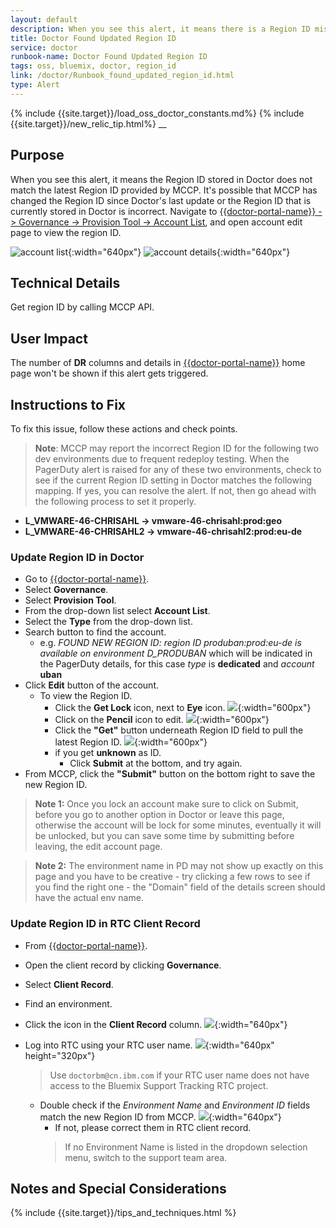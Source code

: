 ```yaml
---
layout: default
description: When you see this alert, it means there is a Region ID mismatch in Doctor
title: Doctor Found Updated Region ID
service: doctor
runbook-name: Doctor Found Updated Region ID
tags: oss, bluemix, doctor, region_id
link: /doctor/Runbook_found_updated_region_id.html
type: Alert
---
```

{% include {{site.target}}/load_oss_doctor_constants.md%}
{% include {{site.target}}/new_relic_tip.html%}
__

## Purpose

When you see this alert, it means the Region ID stored in Doctor does not match the latest Region ID provided by MCCP. It's possible that MCCP has changed the Region ID since Doctor's last update or the Region ID that is currently stored in Doctor is incorrect. Navigate to [{{doctor-portal-name}} -> Governance -> Provision Tool -> Account List]({{doctor-portal-link}}/#/provision_tool), and open account edit page to view the region ID.

![account list]({{site.baseurl}}/docs/runbooks/doctor/images/doctor/provision_tool/account_list.png){:width="640px"}
![account details]({{site.baseurl}}/docs/runbooks/doctor/images/doctor/provision_tool/account_dtls.png){:width="640px"}


## Technical Details

Get region ID by calling MCCP API.

## User Impact

The number of **DR** columns and details in [{{doctor-portal-name}}]({{doctor-portal-link}}/#/datacenter)  home page won't be shown if this alert gets triggered.

## Instructions to Fix

To fix this issue, follow these actions and check points.

> **Note**: MCCP may report the incorrect Region ID for the following two dev environments due to frequent redeploy testing. When the PagerDuty alert is raised for any of these two environments, check to see if the current Region ID setting in Doctor matches the following mapping. If yes, you can resolve the alert. If not, then go ahead with the following process to set it properly.
- **L_VMWARE-46-CHRISAHL -> vmware-46-chrisahl:prod:geo**
- **L_VMWARE-46-CHRISAHL2 -> vmware-46-chrisahl2:prod:eu-de**

### Update Region ID in Doctor

  * Go to [{{doctor-portal-name}}]({{doctor-portal-link}}).
  * Select **Governance**.
  * Select **Provision Tool**.
  * From the drop-down list select **Account List**.
  * Select the **Type** from the drop-down list.
  * Search button to find the account.
    - e.g. _FOUND NEW REGION ID: region ID produban:prod:eu-de is available on environment D_PRODUBAN_ which will be indicated in the PagerDuty details, for this case _type_ is **dedicated** and _account_ **uban**
  * Click **Edit** button of the account.
    - To view the Region ID.
      - Click the **Get Lock** icon, next to **Eye** icon.
      ![]({{site.baseurl}}/docs/runbooks/doctor/images/doctor/provision_tool/account_list.png){:width="600px"}
      - Click on the **Pencil** icon to edit.
      ![]({{site.baseurl}}/docs/runbooks/doctor/images/doctor/provision_tool/edit_account.png){:width="600px"}
      - Click the **"Get"** button underneath Region ID field to pull the latest Region ID.
      ![]({{site.baseurl}}/docs/runbooks/doctor/images/doctor/provision_tool/get_region_id.png){:width="600px"}
      - if you get **unknown** as ID.
        * Click **Submit** at the bottom, and try again.
  * From MCCP, click the **"Submit"** button on the bottom right to save the new Region ID.

  > **Note 1:** Once you lock an account make sure to click on Submit, before you go to another option in Doctor or leave this page, otherwise the account will be lock for some minutes, eventually it will be unlocked, but you can save some time by submitting before leaving, the edit account page.

  > **Note 2:** The environment name in PD may not show up exactly on this page and you have to be creative - try clicking a few rows to see if you find the right one - the "Domain" field of the details screen should have the actual env name.


  ### Update Region ID in RTC Client Record

  * From [{{doctor-portal-name}}]({{doctor-portal-link}}).
  * Open the client record by clicking **Governance**.
  * Select **Client Record**.
  * Find an environment.
  * Click the icon in the **Client Record** column.
  ![]({{site.baseurl}}/docs/runbooks/doctor/images/doctor/client_record/account_lst.png){:width="640px"}
  * Log into RTC using your RTC user name.
  ![]({{site.baseurl}}/docs/runbooks/doctor/images/jazz/log_in.png){:width="640px" height="320px"}
    > Use `doctorbm@cn.ibm.com` if your RTC user name does not have access to the Bluemix Support Tracking RTC project.

    * Double check if the _Environment Name_ and _Environment ID_ fields match the new Region ID from MCCP.
    ![]({{site.baseurl}}/docs/runbooks/doctor/images/jazz/client_dtls.png){:width="640px"}
      - If not, please correct them in RTC client record.
      > If no Environment Name is listed in the dropdown selection menu, switch to the support team area.


## Notes and Special Considerations

{% include {{site.target}}/tips_and_techniques.html %}

